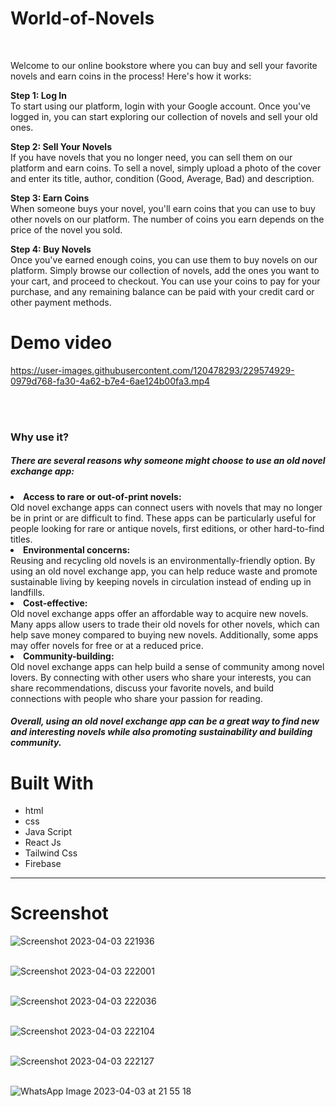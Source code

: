 # World-of-Novels

<br />

Welcome to our online bookstore where you can buy and sell your favorite novels and earn coins in the process! Here's how it works:


<b>Step 1: Log In</b><br />
To start using our platform, login with your Google account. Once you've logged in, you can start exploring our collection of novels and sell your old ones.


<b>Step 2: Sell Your Novels</b><br />
If you have novels that you no longer need, you can sell them on our platform and earn coins. To sell a novel, simply upload a photo of the cover and enter its title, author, condition (Good, Average, Bad) and description.


<b>Step 3: Earn Coins</b><br />
When someone buys your novel, you'll earn coins that you can use to buy other novels on our platform. The number of coins you earn depends on the price of the novel you sold.



<b>Step 4: Buy Novels</b><br />
Once you've earned enough coins, you can use them to buy novels on our platform. Simply browse our collection of novels, add the ones you want to your cart, and proceed to checkout. You can use your coins to pay for your purchase, and any remaining balance can be paid with your credit card or other payment methods.





# Demo video



https://user-images.githubusercontent.com/120478293/229574929-0979d768-fa30-4a62-b7e4-6ae124b00fa3.mp4



<br />
<br />

<h3>Why use it?</h3>
<h5>There are several reasons why someone might choose to use an old novel exchange app:</h5
<ul>
  <li>
  <b>Access to rare or out-of-print novels:</b></br> Old novel exchange apps can connect users with novels that may no longer be in print or are difficult to find. These apps can be particularly useful for people looking for rare or antique novels, first editions, or other hard-to-find titles.
  </li>
  <li>
    <b>Environmental concerns:</b></br>Reusing and recycling old novels is an environmentally-friendly option. By using an old novel exchange app, you can help reduce waste and promote sustainable living by keeping novels in circulation instead of ending up in landfills.
  </li>
  <li>
  <b>Cost-effective:</b></br> Old novel exchange apps offer an affordable way to acquire new novels. Many apps allow users to trade their old novels for other novels, which can help save money compared to buying new novels. Additionally, some apps may offer novels for free or at a reduced price.
  </li>
  <li>
  <b>Community-building:</b><br> Old novel exchange apps can help build a sense of community among novel lovers. By connecting with other users who share your interests, you can share recommendations, discuss your favorite novels, and build connections with people who share your passion for reading.
  </li>
</ul>

<h5>Overall, using an old novel exchange app can be a great way to find new and interesting novels while also promoting sustainability and building community.
</h5>


# Built With

* html
* css
* Java Script
* React Js
* Tailwind Css
* Firebase

_____________________________________________________________________________________________________________________________________
# Screenshot

![Screenshot 2023-04-03 221936](https://user-images.githubusercontent.com/120478293/229576250-2f6a3ae4-7852-4568-a0e3-af2f641867b1.png)<br/><br />

![Screenshot 2023-04-03 222001](https://user-images.githubusercontent.com/120478293/229576300-df3fb2d4-9275-49ba-a219-5b343b3c6025.png)<br/><br />

![Screenshot 2023-04-03 222036](https://user-images.githubusercontent.com/120478293/229576329-5e7c24a3-edbe-4994-ad6e-305a2d2ec7c9.png)<br/><br />

![Screenshot 2023-04-03 222104](https://user-images.githubusercontent.com/120478293/229576355-7e116cae-2228-4e48-b669-13e9a145d9e4.png)<br/><br />

![Screenshot 2023-04-03 222127](https://user-images.githubusercontent.com/120478293/229576438-2917a7f1-1d0a-45e0-befe-17cae153629b.png)<br/><br />


![WhatsApp Image 2023-04-03 at 21 55 18](https://user-images.githubusercontent.com/120478293/229575185-3da1085d-776d-4c21-b205-e3b54afcd52a.jpeg)
<br/><br />





